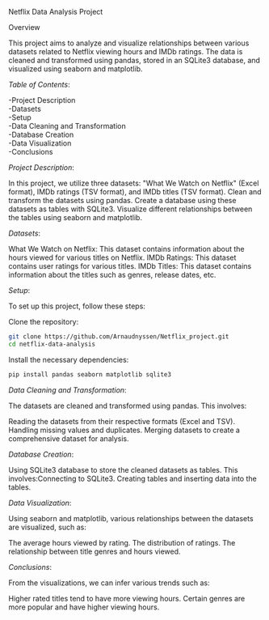 Netflix Data Analysis Project

Overview

This project aims to analyze and visualize relationships between various datasets related to Netflix viewing hours and IMDb ratings. The data is cleaned and transformed using pandas, stored in an SQLite3 database, and visualized using seaborn and matplotlib.

*Table of Contents*:

-Project Description  
-Datasets  
-Setup  
-Data Cleaning and Transformation  
-Database Creation  
-Data Visualization  
-Conclusions  

*Project Description*:

In this project, we utilize three datasets: "What We Watch on Netflix" (Excel format), IMDb ratings (TSV format), and IMDb titles (TSV format).
Clean and transform the datasets using pandas.
Create a database using these datasets as tables with SQLite3.
Visualize different relationships between the tables using seaborn and matplotlib.

*Datasets*:

What We Watch on Netflix: This dataset contains information about the hours viewed for various titles on Netflix.
IMDb Ratings: This dataset contains user ratings for various titles.
IMDb Titles: This dataset contains information about the titles such as genres, release dates, etc.

*Setup*:

To set up this project, follow these steps:

Clone the repository:
```sh
git clone https://github.com/Arnaudnyssen/Netflix_project.git
cd netflix-data-analysis
```
Install the necessary dependencies:
```sh
pip install pandas seaborn matplotlib sqlite3
```
*Data Cleaning and Transformation*:

The datasets are cleaned and transformed using pandas. This involves:

Reading the datasets from their respective formats (Excel and TSV).
Handling missing values and duplicates.
Merging datasets to create a comprehensive dataset for analysis.

*Database Creation*:

Using SQLite3 database to store the cleaned datasets as tables. This involves:Connecting to SQLite3.
Creating tables and inserting data into the tables.

*Data Visualization*:

Using seaborn and matplotlib, various relationships between the datasets are visualized, such as:

The average hours viewed by rating.
The distribution of ratings.
The relationship between title genres and hours viewed.

*Conclusions*:

From the visualizations, we can infer various trends such as:

Higher rated titles tend to have more viewing hours.
Certain genres are more popular and have higher viewing hours.
